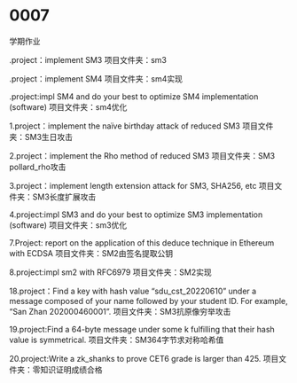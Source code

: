 # 0007
  学期作业

.project：implement SM3
项目文件夹：sm3

.project：implement SM4
项目文件夹：sm4实现

.project:impl SM4 and do your best to optimize SM4 implementation (software)
项目文件夹：sm4优化

1.project：implement the naïve birthday attack of reduced SM3
项目文件夹：SM3生日攻击

2.project：implement the Rho method of reduced SM3
项目文件夹：SM3 pollard_rho攻击

3.project：implement length extension attack for SM3, SHA256, etc
项目文件夹：SM3长度扩展攻击

4.project:impl SM3 and do your best to optimize SM3 implementation (software)
项目文件夹：sm3优化

7.Project: report on the application of this deduce technique in Ethereum with ECDSA
项目文件夹：SM2由签名提取公钥

8.project:impl sm2 with RFC6979
项目文件夹：SM2实现

18.project：Find a key with hash value “sdu_cst_20220610” under a message composed of your name followed by your student ID. For example, “San Zhan 202000460001”.
项目文件夹：SM3抗原像穷举攻击

19.project:Find a 64-byte message under some k fulfilling that their hash value is symmetrical.
项目文件夹：SM364字节求对称哈希值

20.project:Write a zk_shanks to prove CET6 grade is larger than 425.
项目文件夹：零知识证明成绩合格
